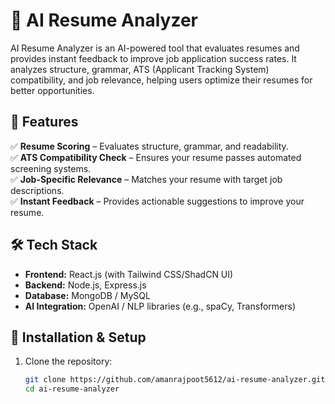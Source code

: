 # 📝 AI Resume Analyzer  

AI Resume Analyzer is an AI-powered tool that evaluates resumes and provides instant feedback to improve job application success rates. It analyzes structure, grammar, ATS (Applicant Tracking System) compatibility, and job relevance, helping users optimize their resumes for better opportunities.  

## 🚀 Features  
✅ **Resume Scoring** – Evaluates structure, grammar, and readability.  
✅ **ATS Compatibility Check** – Ensures your resume passes automated screening systems.  
✅ **Job-Specific Relevance** – Matches your resume with target job descriptions.  
✅ **Instant Feedback** – Provides actionable suggestions to improve your resume.  

## 🛠️ Tech Stack  
- **Frontend:** React.js (with Tailwind CSS/ShadCN UI)  
- **Backend:** Node.js, Express.js  
- **Database:** MongoDB / MySQL  
- **AI Integration:** OpenAI / NLP libraries (e.g., spaCy, Transformers)  

## 🔧 Installation & Setup  
1. Clone the repository:  
   ```bash
   git clone https://github.com/amanrajpoot5612/ai-resume-analyzer.git
   cd ai-resume-analyzer
